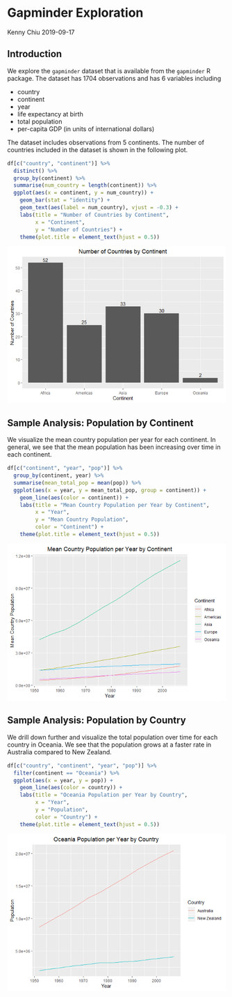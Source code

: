 Gapminder Exploration
================
Kenny Chiu
2019-09-17

## Introduction

We explore the `gapminder` dataset that is available from the
`gapminder` R package. The dataset has 1704 observations and has 6
variables including

  - country
  - continent
  - year
  - life expectancy at birth
  - total population
  - per-capita GDP (in units of international dollars)

The dataset includes observations from 5 continents. The number of
countries included in the dataset is shown in the following plot.

``` r
df[c("country", "continent")] %>%
  distinct() %>%
  group_by(continent) %>%
  summarise(num_country = length(continent)) %>%
  ggplot(aes(x = continent, y = num_country)) +
    geom_bar(stat = "identity") +
    geom_text(aes(label = num_country), vjust = -0.3) +
    labs(title = "Number of Countries by Continent",
         x = "Continent",
         y = "Number of Countries") +
    theme(plot.title = element_text(hjust = 0.5))
```

![](hw01_gapminder_files/figure-gfm/unnamed-chunk-1-1.png)<!-- -->

## Sample Analysis: Population by Continent

We visualize the mean country population per year for each continent. In
general, we see that the mean population has been increasing over time
in each continent.

``` r
df[c("continent", "year", "pop")] %>%
  group_by(continent, year) %>%
  summarise(mean_total_pop = mean(pop)) %>%
  ggplot(aes(x = year, y = mean_total_pop, group = continent)) +
    geom_line(aes(color = continent)) +
    labs(title = "Mean Country Population per Year by Continent",
         x = "Year",
         y = "Mean Country Population",
         color = "Continent") +
    theme(plot.title = element_text(hjust = 0.5))
```

![](hw01_gapminder_files/figure-gfm/unnamed-chunk-2-1.png)<!-- -->

## Sample Analysis: Population by Country

We drill down further and visualize the total population over time for
each country in Oceania. We see that the population grows at a faster
rate in Australia compared to New Zealand.

``` r
df[c("country", "continent", "year", "pop")] %>%
  filter(continent == "Oceania") %>%
  ggplot(aes(x = year, y = pop)) +
    geom_line(aes(color = country)) +
    labs(title = "Oceania Population per Year by Country",
         x = "Year",
         y = "Population",
         color = "Country") +
    theme(plot.title = element_text(hjust = 0.5))
```

![](hw01_gapminder_files/figure-gfm/unnamed-chunk-3-1.png)<!-- -->
